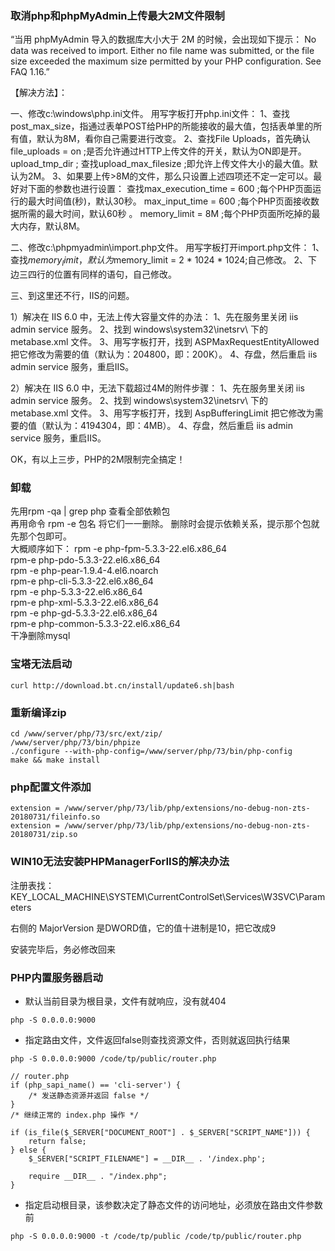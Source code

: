 ### 取消php和phpMyAdmin上传最大2M文件限制


“当用 phpMyAdmin 导入的数据库大小大于 2M 的时候，会出现如下提示：
No data was received to import. Either no file name was submitted, or the file size exceeded the maximum size permitted by your PHP configuration. See FAQ 1.16.”

【解决方法】：

一、修改c:\windows\php.ini文件。
用写字板打开php.ini文件：
1、查找post_max_size，指通过表单POST给PHP的所能接收的最大值，包括表单里的所有值，默认为8M，看你自己需要进行改变。
2、查找File Uploads，首先确认file_uploads = on ;是否允许通过HTTP上传文件的开关，默认为ON即是开。 upload_tmp_dir ; 
查找upload_max_filesize ;即允许上传文件大小的最大值。默认为2M。
3、如果要上传>8M的文件，那么只设置上述四项还不定一定可以。最好对下面的参数也进行设置： 
查找max_execution_time = 600 ;每个PHP页面运行的最大时间值(秒)，默认30秒。 
max_input_time = 600 ;每个PHP页面接收数据所需的最大时间，默认60秒 。
memory_limit = 8M ;每个PHP页面所吃掉的最大内存，默认8M。

二、修改c:\phpmyadmin\import.php文件。
用写字板打开import.php文件：
1、查找$memory_limit，默认为$memory_limit = 2 * 1024 * 1024;自己修改。
2、下边三四行的位置有同样的语句，自己修改。

三、到这里还不行，IIS的问题。

1）解决在 IIS 6.0 中，无法上传大容量文件的办法：
1、先在服务里关闭 iis admin service 服务。
2、找到 windows\system32\inetsrv\ 下的 metabase.xml 文件。
3、用写字板打开，找到 ASPMaxRequestEntityAllowed 把它修改为需要的值（默认为：204800，即：200K）。
4、存盘，然后重启 iis admin service 服务，重启IIS。

2）解决在 IIS 6.0 中，无法下载超过4M的附件步骤：
1、先在服务里关闭 iis admin service 服务。
2、找到 windows\system32\inetsrv\ 下的 metabase.xml 文件。
3、用写字板打开，找到 AspBufferingLimit 把它修改为需要的值（默认为：4194304，即：4MB）。
4、存盘，然后重启 iis admin service 服务，重启IIS。

OK，有以上三步，PHP的2M限制完全搞定！

### 卸载

先用rpm -qa | grep php 查看全部依赖包  
再用命令 rpm -e 包名 将它们一一删除。 删除时会提示依赖关系，提示那个包就先那个包即可。  
大概顺序如下：
rpm -e php-fpm-5.3.3-22.el6.x86_64  
rpm-e php-pdo-5.3.3-22.el6.x86_64  
rpm -e php-pear-1.9.4-4.el6.noarch  
rpm-e php-cli-5.3.3-22.el6.x86_64  
rpm -e php-5.3.3-22.el6.x86_64  
rpm-e php-xml-5.3.3-22.el6.x86_64  
rpm -e php-gd-5.3.3-22.el6.x86_64  
rpm-e php-common-5.3.3-22.el6.x86_64  
干净删除mysql  

### 宝塔无法启动
```
curl http://download.bt.cn/install/update6.sh|bash
```

### 重新编译zip
```
cd /www/server/php/73/src/ext/zip/
/www/server/php/73/bin/phpize
./configure --with-php-config=/www/server/php/73/bin/php-config
make && make install
```

### php配置文件添加
```
extension = /www/server/php/73/lib/php/extensions/no-debug-non-zts-20180731/fileinfo.so
extension = /www/server/php/73/lib/php/extensions/no-debug-non-zts-20180731/zip.so
```

### WIN10无法安装PHPManagerForIIS的解决办法
注册表找：KEY_LOCAL_MACHINE\SYSTEM\CurrentControlSet\Services\W3SVC\Parameters

右侧的 MajorVersion 是DWORD值，它的值十进制是10，把它改成9

安装完毕后，务必修改回来

### PHP内置服务器启动
- 默认当前目录为根目录，文件有就响应，没有就404
```
php -S 0.0.0.0:9000
```
- 指定路由文件，文件返回false则查找资源文件，否则就返回执行结果
```
php -S 0.0.0.0:9000 /code/tp/public/router.php
```
```
// router.php
if (php_sapi_name() == 'cli-server') {
    /* 发送静态资源并返回 false */
}
/* 继续正常的 index.php 操作 */
```
```
if (is_file($_SERVER["DOCUMENT_ROOT"] . $_SERVER["SCRIPT_NAME"])) {
    return false;
} else {
    $_SERVER["SCRIPT_FILENAME"] = __DIR__ . '/index.php';

    require __DIR__ . "/index.php";
}
```
- 指定启动根目录，该参数决定了静态文件的访问地址，必须放在路由文件参数前
```
php -S 0.0.0.0:9000 -t /code/tp/public /code/tp/public/router.php
```

